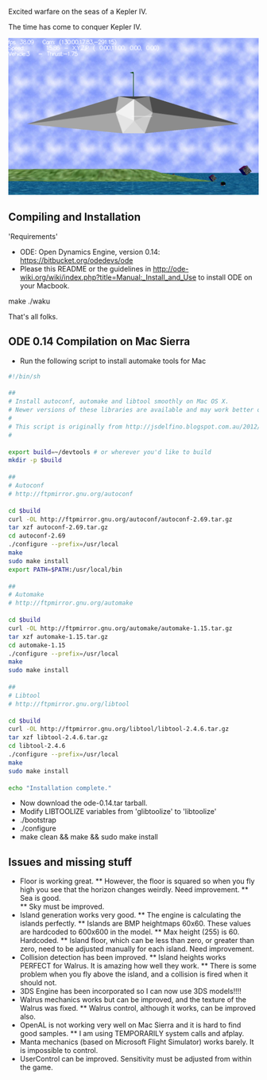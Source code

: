 Excited warfare on the seas of a Kepler IV.

The time has come to conquer Kepler IV.

![Manta taking off](screenshot1.png)

Compiling and Installation
--------------------------

'Requirements'
* ODE: Open Dynamics Engine, version 0.14: https://bitbucket.org/odedevs/ode
* Please this README or the guidelines in http://ode-wiki.org/wiki/index.php?title=Manual:_Install_and_Use to install ODE on your Macbook.


 make
 ./waku

That's all folks.


ODE 0.14 Compilation on Mac Sierra
----------------------------------

* Run the following script to install automake tools for Mac

```bash
#!/bin/sh

##
# Install autoconf, automake and libtool smoothly on Mac OS X.
# Newer versions of these libraries are available and may work better on OS X
#
# This script is originally from http://jsdelfino.blogspot.com.au/2012/08/autoconf-and-automake-on-mac-os-x.html
#

export build=~/devtools # or wherever you'd like to build
mkdir -p $build

##
# Autoconf
# http://ftpmirror.gnu.org/autoconf

cd $build
curl -OL http://ftpmirror.gnu.org/autoconf/autoconf-2.69.tar.gz
tar xzf autoconf-2.69.tar.gz
cd autoconf-2.69
./configure --prefix=/usr/local
make
sudo make install
export PATH=$PATH:/usr/local/bin

##
# Automake
# http://ftpmirror.gnu.org/automake

cd $build
curl -OL http://ftpmirror.gnu.org/automake/automake-1.15.tar.gz
tar xzf automake-1.15.tar.gz
cd automake-1.15
./configure --prefix=/usr/local
make
sudo make install

##
# Libtool
# http://ftpmirror.gnu.org/libtool

cd $build
curl -OL http://ftpmirror.gnu.org/libtool/libtool-2.4.6.tar.gz
tar xzf libtool-2.4.6.tar.gz
cd libtool-2.4.6
./configure --prefix=/usr/local
make
sudo make install

echo "Installation complete."
```

* Now download the ode-0.14.tar tarball.
* Modify LIBTOOLIZE variables from 'glibtoolize' to 'libtoolize'
* ./bootstrap
* ./configure
* make clean && make && sudo make install


Issues and missing stuff
------------------------

* Floor is working great.
** However, the floor is squared so when you fly high you see that the horizon changes weirdly.  Need improvement.
** Sea is good.  
** Sky must be improved.
* Island generation works very good.
** The engine is calculating the islands perfectly.
** Islands are BMP heightmaps 60x60.  These values are hardcoded to 600x600 in the model.
** Max height (255) is 60. Hardcoded.
** Island floor, which can be less than zero, or greater than zero, need to be adjusted manually for each island. Need improvement.
* Collision detection has been improved.
** Island heights works PERFECT for Walrus.  It is amazing how well they work.
** There is some problem when you fly above the island, and a collision is fired when it should not.
* 3DS Engine has been incorporated so I can now use 3DS models!!!!
* Walrus mechanics works but can be improved, and the texture of the Walrus was fixed.
** Walrus control, although it works, can be improved also.
* OpenAL is not working very well on Mac Sierra and it is hard to find good samples.
** I am using TEMPORARILY system calls and afplay.
* Manta mechanics (based on Microsoft Flight Simulator) works barely.  It is impossible to control.
* UserControl can be improved.  Sensitivity must be adjusted from within the game.
